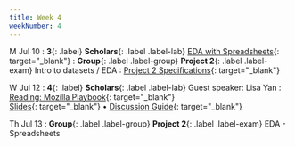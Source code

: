 ```yaml
---
title: Week 4
weekNumber: 4
---
```


M Jul 10
: **3**{: .label} **Scholars**{: .label .label-lab} [EDA with Spreadsheets](https://docs.google.com/presentation/d/1t7kLSjp7bKgDUUbeVzUEgauBS4b0DLzV45Ev_vtMv9s/edit?usp=sharing){: target="_blank"}
: **Group**{: .label .label-group} **Project 2**{: .label .label-exam} Intro to datasets / EDA
  : [Project 2 Specifications]({{site.baseurl}}/rpd_project/#project-2-exploratory-data-analysis){: target="_blank"}

W Jul 12
: **4**{: .label} **Scholars**{: .label .label-lab} Guest speaker: Lisa Yan
  : [Reading: Mozilla Playbook](https://foundation.mozilla.org/en/what-we-fund/awards/teaching-responsible-computing-playbook/topics/discuss-justice-equity/){: target="_blank"}
  <br/>[Slides](https://docs.google.com/presentation/d/1OAqDmhN4p0faZGT_QqOmGNXYJny3NFj9eHHP3ka9JeA/edit?usp=sharing){: target="_blank"} &#8226; [Discussion Guide](https://docs.google.com/document/d/18cbWH0XYMA1ox-StrD9rtcC0syb1OfKhjXppzPQP1gQ/edit?usp=sharing){: target="_blank"}

Th Jul 13
: **Group**{: .label .label-group} **Project 2**{: .label .label-exam} EDA - Spreadsheets
